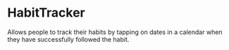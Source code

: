 # HabitTracker

Allows people to track their habits by tapping on dates in a calendar when they have successfully followed the habit.
